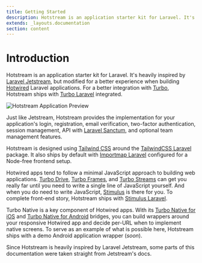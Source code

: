 ```yaml
---
title: Getting Started
description: Hotstream is an application starter kit for Laravel. It's heavily inspired by Laravel Jetstream, but modified for a better experience when building Hotwired Laravel applications. For a better integration with Turbo, Hotstream ships with Turbo Laravel integrated.
extends: _layouts.documentation
section: content
---
```


# Introduction

Hotstream is an application starter kit for Laravel. It's heavily inspired by [Laravel Jetstream](https://jetstream.laravel.com/), but modified for a better experience when building [Hotwired](https://hotwired.dev/) Laravel applications. For a better integration with [Turbo](https://turbo.hotwired.dev/), Hotstream ships with [Turbo Laravel](https://github.com/hotwired-laravel/turbo-laravel/) integrated.

![Hotstream Application Preview](/assets/img/introduction-hotstream.png)

Just like Jetstream, Hotstream provides the implementation for your application's login, registration, email verification, two-factor authentication, session management, API with [Laravel Sanctum](https://github.com/laravel/sanctum), and optional team management features.

Hotstream is designed using [Tailwind CSS](https://tailwindcss.com/) around the [TailwindCSS Laravel](https://github.com/tonysm/tailwindcss-laravel) package. It also ships by default with [Importmap Laravel](https://github.com/tonysm/importmap-laravel) configured for a Node-free frontend setup.

Hotwired apps tend to follow a minimal JavaScript approach to building web applications. [Turbo Drive](https://turbo.hotwired.dev/handbook/drive), [Turbo Frames](https://turbo.hotwired.dev/handbook/frames), and [Turbo Streams](https://turbo.hotwired.dev/handbook/streams) can get you really far until you need to write a single line of JavaScript yourself. And when you do need to write JavaScript, [Stimulus](https://stimulus.hotwired.dev/) is there for you. To complete front-end story, Hotstream ships with [Stimulus Laravel](https://github.com/hotwired-laravel/stimulus-laravel).

Turbo Native is a key component of Hotwired apps. With its [Turbo Native for iOS](https://github.com/hotwired/turbo-ios) and [Turbo Native for Android](https://github.com/hotwired/turbo-android) bridges, you can build wrappers around your responsive Hotwired app and decide per-URL when to implement native screens. To serve as an example of what is possible here, Hotstream ships with a demo Android application wrapper (_soon_).

Since Hotstream is heavily inspired by Laravel Jetstream, some parts of this documentation were taken straight from Jetstream's docs.
